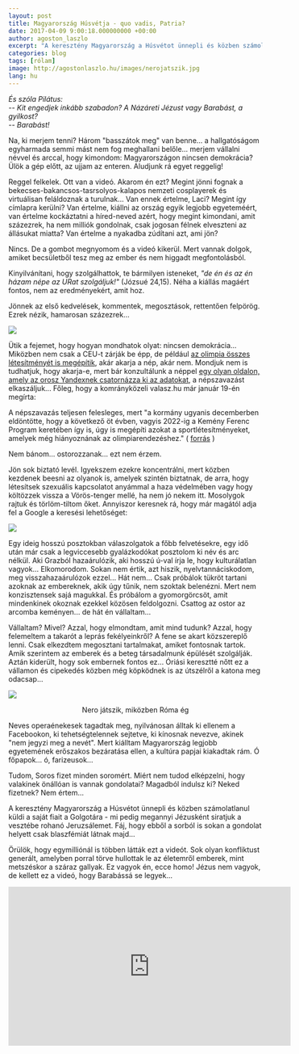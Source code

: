 ```yaml
---
layout: post
title: Magyarország Húsvétja - quo vadis, Patria?
date: 2017-04-09 9:00:18.000000000 +00:00
author: agoston_laszlo
excerpt: "A keresztény Magyarország a Húsvétot ünnepli és közben számolatlanul küldi a saját fiait a Golgotára - mi pedig megannyi Jézusként siratjuk a vesztébe rohanó Jeruzsálemet. Fáj, hogy ebből a sorból is sokan a gondolat helyett csak blaszfémiát látnak majd..."
categories: blog
tags: [rólam]
image: http://agostonlaszlo.hu/images/nerojatszik.jpg
lang: hu
---
```

*És szóla Pilátus: <br />
-- Kit engedjek inkább szabadon? A Názáreti Jézust vagy Barabást, a gyilkost? <br />
-- Barabást!*<br />

Na, ki merjem tenni? Három "basszátok meg" van benne... a hallgatóságom egyharmada semmi mást nem fog meghallani belőle... merjem vállalni névvel és arccal, hogy kimondom: Magyarországon nincsen demokrácia? Ülök a gép előtt, az ujjam az enteren. Aludjunk rá egyet reggelig! 

Reggel felkelek. Ott van a videó. Akarom én ezt? Megint jönni fognak a bekecses-bakancsos-tasrsolyos-kalapos nemzeti cosplayerek és virtuálisan feláldoznak a turulnak... Van ennek értelme, Laci? Megint így címlapra kerülni? Van értelme, kiállni az ország egyik legjobb egyeteméért, van értelme kockáztatni a híred-neved azért, hogy megint kimondani, amit százezrek, ha nem milliók gondolnak, csak jogosan félnek elveszteni az állásukat miatta? Van értelme a nyakadba zúdítani azt, ami jön?

Nincs. De a gombot megnyomom és a videó kikerül. Mert vannak dolgok, amiket becsületből tesz meg az ember és nem higgadt megfontolásból. 

Kinyilvánítani, hogy szolgálhattok, te bármilyen isteneket, *"de én és az én házam népe az URat szolgáljuk!"* (Józsué 24,15). Néha a kiállás magáért fontos, nem az eredményekért, amit hoz.

Jönnek az első kedvelések, kommentek, megosztások, rettentően felpörög. Ezrek nézik, hamarosan százezrek...

![](http://agostonlaszlo.hu/images/1m.jpg)

Ütik a fejemet, hogy hogyan mondhatok olyat: nincsen demokrácia... Miközben nem csak a CEU-t zárják be épp, de például [az olimpia összes létesítményét is megépítik](http://index.hu/sport/2024/budapest/2017/04/08/budapest_minden_olimpiai_helyszint_felepit_es_palyazik_2028-ra_vagy_2032-re/), akár akarja a nép, akár nem. Mondjuk nem is tudhatjuk, hogy akarja-e, mert bár konzultálunk a néppel [egy olyan oldalon, amely az orosz Yandexnek csatornázza ki az adatokat](https://444.hu/2017/04/08/orosz-kod-fut-a-kormany-nemzeti-konzultacios-weboldalan), a népszavazást elkaszáljuk... Főleg, hogy a komrányközeli valasz.hu már január 19-én megírta:

A népszavazás teljesen felesleges, mert "a kormány ugyanis decemberben eldöntötte, hogy a következő öt évben, vagyis 2022-ig a Kemény Ferenc Program keretében így is, úgy is megépíti azokat a sportlétesítményeket, amelyek még hiányoznának az olimpiarendezéshez." ( [forrás](http://valasz.hu/itthon/nolimpia-elindult-minden-idok-legfeleslegesebb-alairasgyujtese-122194) )

Nem bánom... ostorozzanak... ezt nem érzem.

Jön sok biztató levél. Igyekszem ezekre koncentrálni, mert közben kezdenek beesni az olyanok is, amelyek szintén biztatnak, de arra, hogy  létesítsek szexuális kapcsolatot anyámmal a haza védelmében vagy hogy költözzek vissza a Vörös-tenger mellé, ha nem jó nekem itt. Mosolygok rajtuk és törlöm-tiltom őket. Annyiszor keresnek rá, hogy már magától adja fel a Google a keresési lehetőséget:

![](http://agostonlaszlo.hu/images/zsidovagyok.jpg)

Egy ideig hosszú posztokban válaszolgatok a főbb felvetésekre, egy idő után már csak a legviccesebb gyalázkodókat posztolom ki név és arc nélkül. Aki Grazból hazaárulózik, aki hosszú ú-val írja le, hogy kulturálatlan vagyok... Elkomorodom. Sokan nem értik, azt hiszik, nyelvtannáciskodom, meg visszahazaárulózok ezzel... Hát nem... Csak próbálok tükröt tartani azoknak az embereknek, akik úgy tűnik, nem szoktak belenézni. Mert nem konzisztensek sajá magukkal. És próbálom a gyomorgörcsöt, amit mindenkinek okoznak ezekkel közösen feldolgozni. Csattog az ostor az arcomba keményen... de hát én vállaltam...

Vállaltam? Mivel? Azzal, hogy elmondtam, amit mind tudunk? Azzal, hogy felemeltem a takarót a leprás fekélyeinkről? A fene se akart közszereplő lenni. Csak elkezdtem megosztani tartalmakat, amiket fontosnak tartok. Amik szerintem az emberek és a beteg társadalmunk épülését szolgálják. Aztán kiderült, hogy sok embernek fontos ez... Óriási keresztté nőtt ez a vállamon és cipekedés közben még köpködnek is az útszélről a katona meg odacsap...

![](http://agostonlaszlo.hu/images/nerojatszik.jpg)
<center>Nero játszik, miközben Róma ég</center>

Neves operaénekesek tagadtak meg, nyilvánosan álltak ki ellenem a Facebookon, ki tehetségtelennek sejtetve, ki kínosnak nevezve, akinek "nem jegyzi meg a nevét". Mert kiálltam Magyarország legjobb egyetemének erőszakos bezáratása ellen, a kultúra papjai kiakadtak rám. Ó főpapok... ó, farizeusok...

Tudom, Soros fizet minden soromért. Miért nem tudod elképzelni, hogy valakinek önállóan is vannak gondolatai? Magadból indulsz ki? Neked fizetnek? Nem értem...

A keresztény Magyarország a Húsvétot ünnepli és közben számolatlanul küldi a saját fiait a Golgotára - mi pedig megannyi Jézusként siratjuk a vesztébe rohanó Jeruzsálemet. Fáj, hogy ebből a sorból is sokan a gondolat helyett csak blaszfémiát látnak majd...

Örülök, hogy egymilliónál is többen látták ezt a videót. Sok olyan konfliktust generált, amelyben porral törve hullottak le az életemről emberek, mint metszéskor a száraz gallyak. Ez vagyok én, ecce homo! Jézus nem vagyok, de kellett ez a videó, hogy Barabássá se legyek...

<iframe width="560" height="315" src="https://www.youtube.com/embed/GxLMvcPDNoc" frameborder="0" allowfullscreen></iframe>
